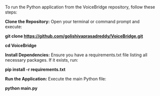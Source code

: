 To run the Python application from the VoiceBridge repository, follow these steps:

**Clone the Repository:** 
Open your terminal or command prompt and execute:

**git clone https://github.com/golishivaprasadreddy/VoiceBridge.git**

**cd VoiceBridge**

**Install Dependencies:**
Ensure you have a requirements.txt file listing all necessary packages. If it exists, run:

**pip install -r requirements.txt**

**Run the Application:** Execute the main Python file:

**python main.py**
